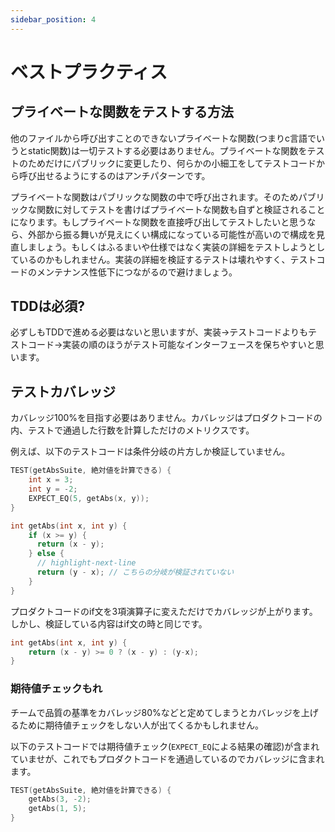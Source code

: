 ```yaml
---
sidebar_position: 4
---
```


# ベストプラクティス

## プライベートな関数をテストする方法

他のファイルから呼び出すことのできないプライベートな関数(つまりc言語でいうとstatic関数)は一切テストする必要はありません。プライベートな関数をテストのためだけにパブリックに変更したり、何らかの小細工をしてテストコードから呼び出せるようにするのはアンチパターンです。

プライベートな関数はパブリックな関数の中で呼び出されます。そのためパブリックな関数に対してテストを書けばプライベートな関数も自ずと検証されることになります。もしプライベートな関数を直接呼び出してテストしたいと思うなら、外部から振る舞いが見えにくい構成になっている可能性が高いので構成を見直しましょう。もしくはふるまいや仕様ではなく実装の詳細をテストしようとしているのかもしれません。実装の詳細を検証するテストは壊れやすく、テストコードのメンテナンス性低下につながるので避けましょう。

## TDDは必須?

必ずしもTDDで進める必要はないと思いますが、実装→テストコードよりもテストコード→実装の順のほうがテスト可能なインターフェースを保ちやすいと思います。

## テストカバレッジ

カバレッジ100%を目指す必要はありません。カバレッジはプロダクトコードの内、テストで通過した行数を計算しただけのメトリクスです。

例えば、以下のテストコードは条件分岐の片方しか検証していません。

```c title="テストコード"
TEST(getAbsSuite, 絶対値を計算できる) {
    int x = 3;
    int y = -2;
    EXPECT_EQ(5, getAbs(x, y));
}
```

```c title="プロダクトコード"
int getAbs(int x, int y) {
    if (x >= y) {
      return (x - y);
    } else {
      // highlight-next-line
      return (y - x); // こちらの分岐が検証されていない
    }
}
```

プロダクトコードのif文を3項演算子に変えただけでカバレッジが上がります。しかし、検証している内容はif文の時と同じです。

```c title="プロダクトコード"
int getAbs(int x, int y) {
    return (x - y) >= 0 ? (x - y) : (y-x);
}
```

### 期待値チェックもれ

チームで品質の基準をカバレッジ80%などと定めてしまうとカバレッジを上げるために期待値チェックをしない人が出てくるかもしれません。

以下のテストコードでは期待値チェック(`EXPECT_EQ`による結果の確認)が含まれていませが、これでもプロダクトコードを通過しているのでカバレッジに含まれます。

```c title="テストコード"
TEST(getAbsSuite, 絶対値を計算できる) {
    getAbs(3, -2);
    getAbs(1, 5);
}
```

